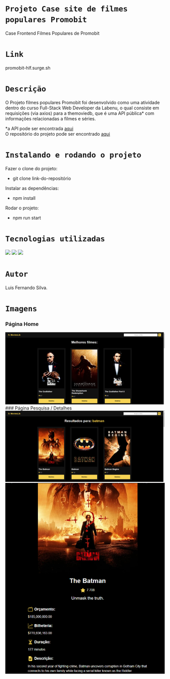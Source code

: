 # `Projeto Case site de filmes populares Promobit`
Case Frontend Filmes Populares de Promobit

# `Link`
promobit-hlf.surge.sh


# `Descrição`
O Projeto filmes populares Promobit foi desenvolvido como uma atividade dentro do curso Full-Stack Web Developer da Labenu, o qual consiste em requisições (via axios) para a themoviedb, que é uma API pública* com informações relacionadas a filmes e séries.

*a API pode ser encontrada [aqui](https://www.themoviedb.org/)
</br>
O repositório do projeto pode ser encontrado [aqui](https://github.com/Luuhlf/teste)


# `Instalando e rodando o projeto`
Fazer o clone do projeto:
- git clone link-do-repositório

Instalar as dependências:
- npm install

Rodar o projeto:
- npm run start

# `Tecnologias utilizadas`
<div>
<img src="https://img.shields.io/badge/JavaScript-F7DF1E?style=for-the-badge&logo=javascript&logoColor=black">
<img src="https://img.shields.io/badge/HTML5-E34F26?style=for-the-badge&logo=html5&logoColor=white">
<img src="https://img.shields.io/badge/React-20232A?style=for-the-badge&logo=react&logoColor=61DAFB">
</div>

# `Autor`
Luis Fernando Silva.

# `Imagens`
### Página Home
<img src="public\Home.pgn.png"/>
### Página Pesquisa / Detalhes
<img src="public\Search.png"/>
<img src="public\description.png">
